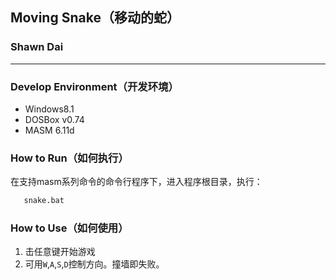 ## Moving Snake（移动的蛇）
### Shawn Dai
---

### Develop Environment（开发环境）

  * Windows8.1
  * DOSBox v0.74
  * MASM 6.11d

### How to Run（如何执行）

在支持masm系列命令的命令行程序下，进入程序根目录，执行：

```bash
   snake.bat
```

### How to Use（如何使用）

1. 击任意键开始游戏
2. 可用`W`,`A`,`S`,`D`控制方向。撞墙即失败。
